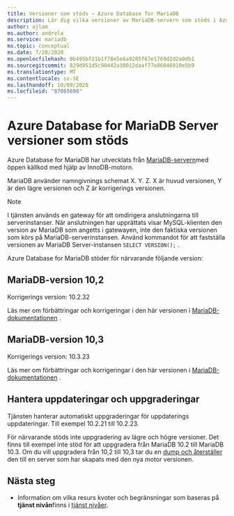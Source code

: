 ```yaml
---
title: Versioner som stöds – Azure Database for MariaDB
description: Lär dig vilka versioner av MariaDB-servern som stöds i Azure Database for MariaDBs tjänsten.
author: ajlam
ms.author: andrela
ms.service: mariadb
ms.topic: conceptual
ms.date: 7/20/2020
ms.openlocfilehash: 0b495bf21b1f78e5e6a9285f67e1769d2d2a0db1
ms.sourcegitcommit: 829d951d5c90442a38012daaf77e86046018e5b9
ms.translationtype: MT
ms.contentlocale: sv-SE
ms.lasthandoff: 10/09/2020
ms.locfileid: "87065698"
---
```

# <a name="supported-azure-database-for-mariadb-server-versions"></a>Azure Database for MariaDB Server versioner som stöds

Azure Database for MariaDB har utvecklats från [MariaDB-servern](https://downloads.mariadb.org/)med öppen källkod med hjälp av InnoDB-motorn.

MariaDB använder namngivnings schemat X. Y. Z. X är huvud versionen, Y är den lägre versionen och Z är korrigerings versionen.

> [!NOTE]
> I tjänsten används en gateway för att omdirigera anslutningarna till serverinstanser. När anslutningen har upprättats visar MySQL-klienten den version av MariaDB som angetts i gatewayen, inte den faktiska versionen som körs på MariaDB-serverinstansen. Använd kommandot för att fastställa versionen av MariaDB Server-instansen `SELECT VERSION();` .

Azure Database for MariaDB stöder för närvarande följande version:

## <a name="mariadb-version-102"></a>MariaDB-version 10,2

Korrigerings version: 10.2.32

Läs mer om förbättringar och korrigeringar i den här versionen i [MariaDB-dokumentationen](https://mariadb.com/kb/en/mariadb-10232-release-notes/) .

## <a name="mariadb-version-103"></a>MariaDB-version 10,3

Korrigerings version: 10.3.23

Läs mer om förbättringar och korrigeringar i den här versionen i [MariaDB-dokumentationen](https://mariadb.com/kb/en/mariadb-10323-release-notes/) .

## <a name="managing-updates-and-upgrades"></a>Hantera uppdateringar och uppgraderingar
Tjänsten hanterar automatiskt uppgraderingar för uppdaterings uppdateringar. Till exempel 10.2.21 till 10.2.23.  

För närvarande stöds inte uppgradering av lägre och högre versioner. Det finns till exempel inte stöd för att uppgradera från MariaDB 10.2 till MariaDB 10.3. Om du vill uppgradera från 10,2 till 10,3 tar du en [dump och återställer](./howto-migrate-dump-restore.md) den till en server som har skapats med den nya motor versionen.

## <a name="next-steps"></a>Nästa steg

- Information om vilka resurs kvoter och begränsningar som baseras på **tjänst nivån**finns i [tjänst nivåer](./concepts-pricing-tiers.md).

